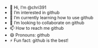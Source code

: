 - 👋 Hi, I’m @chri391
- 👀 I’m interested in github
- 🌱 I’m currently learning how to use github
- 💞️ I’m looking to collaborate on github
- 📫 How to reach me github
- 😄 Pronouns: github
- ⚡ Fun fact: github is the best!

<!---
chri391/chri391 is a ✨ special ✨ repository because its `README.md` (this file) appears on your GitHub profile.
You can click the Preview link to take a look at your changes.
--->
